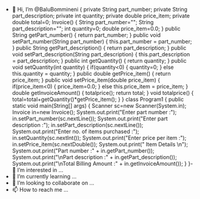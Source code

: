 - 👋 Hi, I’m @BaluBommineni
{
private String part_number;
private String part_description;
private int quantity;
private double price_item;
private double total=0;
Invoice()
{
String part_number="";
String part_description="";
int quantity=0;
double price_item=0.0;
}
public String getPart_number() 
{
return part_number;
}
public void setPart_number(String part_number) 
{
this.part_number = part_number;
}
public String getPart_description() 
{
return part_description;
}
public void setPart_description(String part_description) 
{
this.part_description = part_description;
}
public int getQuantity() 
{
return quantity;
}
public void setQuantity(int quantity)
{
if(quantity<0)
{
quantity=0;
}
else
this.quantity = quantity;
}
public double getPrice_item()
{
return price_item;
}
public void setPrice_item(double price_item) 
{
if(price_item<0)
{
price_item=0.0;
}
else
this.price_item = price_item;
}
double getInvoiceAmount()
{
totalprice();
return total;
}
void totalprice()
{
total=total+getQuantity()*getPrice_item();
}
}
class Program1
{
public static void main(String[] args) 
{
Scanner sc=new Scanner(System.in);
Invoice in=new Invoice();
System.out.print("Enter part number :");
in.setPart_number(sc.nextLine());
System.out.print("Enter part description :");
in.setPart_description(sc.nextLine());
System.out.print("Enter no. of items purchased :");
in.setQuantity(sc.nextInt());
System.out.print("Enter price per item :");
in.setPrice_item(sc.nextDouble());
System.out.print(" Item Details \n");
System.out.print("Part number :" + in.getPart_number());
System.out.print("\nPart description :" + in.getPart_description());
System.out.print("\nTotal Billing Amount :" + in.getInvoiceAmount());
}
}- 👀 I’m interested in ...
- 🌱 I’m currently learning ...
- 💞️ I’m looking to collaborate on ...
- 📫 How to reach me ...

<!---
BaluBommineni/BaluBommineni is a ✨ special ✨ repository because its `README.md` (this file) appears on your GitHub profile.
You can click the Preview link to take a look at your changes.
--->
